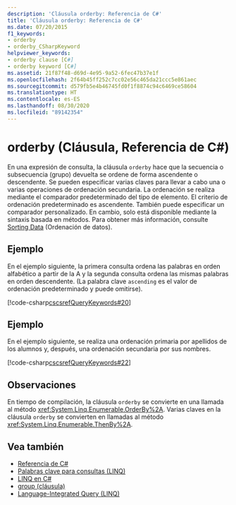 ```yaml
---
description: 'Cláusula orderby: Referencia de C#'
title: 'Cláusula orderby: Referencia de C#'
ms.date: 07/20/2015
f1_keywords:
- orderby
- orderby_CSharpKeyword
helpviewer_keywords:
- orderby clause [C#]
- orderby keyword [C#]
ms.assetid: 21f87f48-d69d-4e95-9a52-6fec47b37e1f
ms.openlocfilehash: 2f64b45ff252c7cc02e56c465da21ccc5e861aec
ms.sourcegitcommit: d579fb5e4b46745fd0f1f8874c94c6469ce58604
ms.translationtype: HT
ms.contentlocale: es-ES
ms.lasthandoff: 08/30/2020
ms.locfileid: "89142354"
---
```

# <a name="orderby-clause-c-reference"></a>orderby (Cláusula, Referencia de C#)

En una expresión de consulta, la cláusula `orderby` hace que la secuencia o subsecuencia (grupo) devuelta se ordene de forma ascendente o descendente. Se pueden especificar varias claves para llevar a cabo una o varias operaciones de ordenación secundaria. La ordenación se realiza mediante el comparador predeterminado del tipo de elemento. El criterio de ordenación predeterminado es ascendente. También puede especificar un comparador personalizado. En cambio, solo está disponible mediante la sintaxis basada en métodos. Para obtener más información, consulte [Sorting Data](../../programming-guide/concepts/linq/sorting-data.md) (Ordenación de datos).

## <a name="example"></a>Ejemplo

En el ejemplo siguiente, la primera consulta ordena las palabras en orden alfabético a partir de la A y la segunda consulta ordena las mismas palabras en orden descendente. (La palabra clave `ascending` es el valor de ordenación predeterminado y puede omitirse).

[!code-csharp[cscsrefQueryKeywords#20](~/samples/snippets/csharp/VS_Snippets_VBCSharp/CsCsrefQueryKeywords/CS/Orderby.cs#20)]

## <a name="example"></a>Ejemplo

En el ejemplo siguiente, se realiza una ordenación primaria por apellidos de los alumnos y, después, una ordenación secundaria por sus nombres.

[!code-csharp[cscsrefQueryKeywords#22](~/samples/snippets/csharp/VS_Snippets_VBCSharp/CsCsrefQueryKeywords/CS/Orderby.cs#22)]

## <a name="remarks"></a>Observaciones

En tiempo de compilación, la cláusula `orderby` se convierte en una llamada al método <xref:System.Linq.Enumerable.OrderBy%2A>. Varias claves en la cláusula `orderby` se convierten en llamadas al método <xref:System.Linq.Enumerable.ThenBy%2A>.

## <a name="see-also"></a>Vea también

- [Referencia de C#](../index.md)
- [Palabras clave para consultas (LINQ)](query-keywords.md)
- [LINQ en C#](../../linq/index.md)
- [group (cláusula)](group-clause.md)
- [Language-Integrated Query (LINQ)](../../programming-guide/concepts/linq/index.md)
